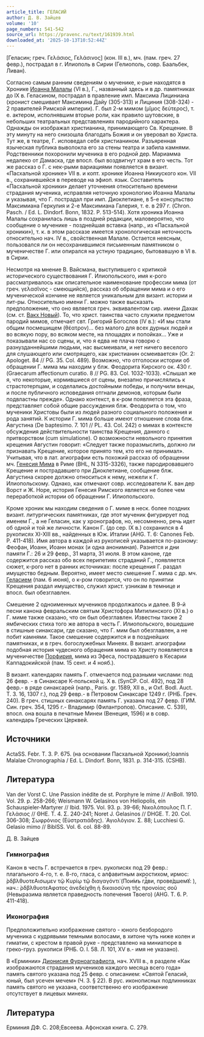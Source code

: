 ```yaml
---
article_title: ГЕЛАСИЙ
author: Д. В. Зайцев
volume: '10'
page_numbers: 541-542
source_url: https://pravenc.ru/text/161939.html
downloaded_at: '2025-10-13T10:52:44Z'
---
```


[Геласин; греч. Γελάσιος, Γελάσινος] (кон. III в.), мч. (пам. греч. 27 февр.), пострадал в г. Илиополь в Сирии (Гелиополь, совр. Баальбек, Ливан).

Согласно самым ранним сведениям о мученике, к-рые находятся в Хронике [Иоанна Малалы](<https://pravenc.ru/text/ИОАНН МАЛАЛА.html>) (VI в.), Г., названный здесь и в др. памятниках до IX в. Геласином, пострадал в правление имп. Максима Лициниана (хронист смешивает Максимина Дайу (305-313) и Лициния (308-324) - 2 правителей Римской империи). Г. был 2-м мимом (μῖμος δεύτερος), т. е. актером, исполнявшим вторые роли, как правило шутовские, в небольших театральных представлениях пародийного характера. Однажды он изображал христианина, принимающего Св. Крещение. В эту минуту на него снизошла благодать Божия и он уверовал во Христа. Тут же, в театре, Г. исповедал себя христианином. Разъяренная языческая публика выволокла его за стены театра и забила камнями. Родственники похоронили мученика в его родной дер. Мариамма недалеко от Дамаска, где впосл. был воздвигнут храм в его честь. Тот же рассказ о Г. с нек-рыми вариациями появляется в визант. «Пасхальной хронике» VII в. и копт. хронике Иоанна Никиуского кон. VII в., сохранившейся в переводе на эфиоп. язык. Составитель «Пасхальной хроники» делает уточнения относительно времени страдания мученика, исправляя неточную хронологию Иоанна Малалы и указывая, что Г. пострадал при имп. Диоклетиане, в 5-е консульство Максимиана Геркулия и 2-е Максимиана Галерия, т. е. в 297 г. (Chron. Pasch. / Ed. L. Dindorf. Bonn, 1832. P. 513-514). Хотя хроника Иоанна Малалы сохранилась лишь в поздней редакции, маловероятно, что сообщение о мученике - позднейшая вставка (напр., из «Пасхальной хроники»), т. к. в этом рассказе имеется хронологическая неточность относительно нач. IV в., свойственная Малале. Остается неясным, пользовался ли он несохранившимся письменным памятником о мученичестве Г. или опирался на устную традицию, бытовавшую в VI в. в Сирии.

Несмотря на мнение В. Вайсмана, выступившего с критикой исторического существования Г. Илиопольского, имя к-рого рассматривалось как описательное наименование профессии мима (от греч. γελασῖνος - смеющийся), рассказ об обращении мима и о его мученической кончине не является уникальным для визант. истории и лит-ры. Относительно имени Г. можно также высказать предположение, что оно является греч. эквивалентом сир. имени Дахак (см. ст. [Вакх Новый](<https://pravenc.ru/text/Вакх Новый.html>)). То, что христ. таинства часто служили предметом пародий мимов, отмечает свт. Григорий Богослов (IV в.): «И мы стали общим посмешищем (θέατρον)... без малого для всех дурных людей и во всякую пору, во всяком месте, на площадях и попойках... Уже и показывали нас со сцены, и, что я едва не плача говорю с разнузданнейшими людьми, нас высмеивали, и нет ничего веселого для слушающего или смотрящего, как христианин осмеивается» (Or. 2: Apologet. 84 // PG. 35. Col. 489). Возможно, что отголоски истории об обращении Г. мима мы находим у блж. Феодорита Кирского ок. 430 г. (Graecarum affectionum curatio. 8 // PG. 83. Col. 1032-1033). «Слышал же я, что некоторые, кормившиеся от сцены, внезапно причислялись к страстотерпцам, и соделались достойными победы, и получили венцы, и после публичного исповедания отгнали демонов, которым были подвластны прежде». Однако контекст, в к-ром появляется эта фраза, представляет собой общие рассуждения блж. Феодорита о том, что мученики Христовы были из людей разного социального положения и рода занятий. К истории Г. мима больше имеют отношение слова блж. Августина (De baptesimo. 7. 101 // PL. 43. Col. 242) о мимах в контексте обсуждения действительности таинства Крещения, данного с притворством (cum simulatione). О возможности невольного принятия крещения Августин говорит: «Следует также поразмыслить, должно ли признавать Крещение, которое принято тем, кто его не принимал». Учитывая, что в лат. агиографии есть похожий рассказ об обращении мч. [Генесия Мима](<https://pravenc.ru/text/Генесия Мима.html>) в Риме (BHL, N 3315-3326), также пародировавшего Крещение и пострадавшего при Диоклетиане, сообщение блж. Августина скорее должно относиться к нему, нежели к Г. Илиопольскому. Однако, как отмечают совр. исследователи К. ван дер Ворст и Ж. Норе, история Генесия Римского является не более чем переработкой истории об обращении Г. Илиопольского.

Кроме хроник мы находим сведения о Г. миме в неск. более поздних визант. литургических памятниках, где этот мученик фигурирует под именем Г., а не Геласин, как у хронографов, но, несомненно, речь идет об одной и той же личности. Канон Г. (до сер. IX в.) сохранился в 4 рукописях XI-XIII вв., найденных в Юж. Италии (AHG. T. 6: Canones Feb. Р. 411-418). Имя автора в каждой из рукописей указывается по-разному: Феофан, Иоанн, Иоанн монах (и одна анонимная). Разнятся и дни памяти Г.: 26 и 29 февр., 31 марта, 31 июля. В этом каноне, где содержится рассказ обо всех перипетиях страданий Г., появляется сюжет, к-рого нет в ранних источниках: после крещения Г. раздал имущество бедным. Вероятно, имеет место смешение Г. мима с др. мч. [Геласием](https://pravenc.ru/text/Геласием.html) (пам. 6 июня), о к-ром говорится, что он по принятии Крещения раздал имущество, служил христ. узникам в темнице и впосл. был обезглавлен.

Смешение 2 одноименных мучеников продолжалось и далее. В 9-й песни канона февральским святым Христофора Митилинского (XI в.) о Г. миме также сказано, что он был обезглавлен. Известны также 2 ямбических стиха того же автора в честь Г. Илиопольского, вошедшие в стишные синаксари, где сказано, что Г. мим был обезглавлен, а не побит камнями. Такое смешение содержится и в позднейших памятниках, и в греч. богослужебных Минеях. В визант. агиографии подобная история чудесного обращения мима ко Христу появляется в мученичестве [Порфирия](https://pravenc.ru/text/Порфирий.html), мима из Эфеса, пострадавшего в Кесарии Каппадокийской (пам. 15 сент. и 4 нояб.).

В визант. календарях память Г. отмечается под разными числами: под 26 февр. - в Синаксаре К-польской ц. Х в. (SynCP. Col. 492), под 28 февр.- в ряде синаксарей (напр., Paris. gr. 1589, XII в., и Oxf. Bodl. Auct. T. 3. 16, 1307 г.), под 29 февр.- в Петровом Синаксаре 1249 г. (РНБ. Греч. 240). В греч. стишных синаксарях память Г. указана под 27 февр. (ГИМ. Син. греч. 354, 1295 г.- Владимир (Филантропов). Описание. С. 539), впосл. она вошла в печатные Минеи (Венеция, 1596) и в совр. календарь Греческих Церквей.

## Источники

ActaSS. Febr. T. 3. Р. 675. (на основании Пасхальной Хроники);Ioannis Malalae Сhronographia / Ed. L. Dindorf. Bonn, 1831. p. 314-315. (CSHB).

## Литература

Van der Vorst C. Une Passion inédite de st. Porphyre le mime // AnBoll. 1910. Vol. 29. p. 258-266; Weismann W. Gelasinos von Heliopolis, ein Schauspieler-Martyrer // Ibid. 1975. Vol. 93. p. 39-66; Νικολόπουλος Π. Γ. Γελάσιος // ΘΗΕ. Τ. 4. Σ. 240-241; Noret J. Gelasinos // DHGE. T. 20. Col. 306-308; Σωφρόνιος (Εὐστρατιάδης). ῾Αγιολόγιον. Σ. 88; Lucchiesi G. Gelasio mimo // BiblSS. Vol. 6. col. 88-89.

Д. В. Зайцев 

### Гимнография

Канон в честь Г. встречается в греч. рукописях под 29 февр.: плагального 4-го, т. е. 8-го, гласа, с алфавитным акростихом, ирмос: ̀ρδβλθυοτεΑισωμεν τῷ Κυρίῳ τῷ διαγαγόντι̇ (<span class="cu">Пои́мъ</span> <span class="cu">гдⷭ҇ви,</span> <span class="cu">прове́дшемꙋ:</span> ), нач.: ̀ρδβλθυοτεΑφατος ἀνεδείχθη ἡ δικαιοσύνη τῆς προνοίας σοῦ (Невыразима является праведность попечения Твоего) (AHG. T. 6. P. 411-418).

### Иконография

Предположительно изображение святого - юного безбородого мученика с кудрявыми темными волосами, в хитоне чуть ниже колен и гиматии, с крестом в правой руке - представлено на миниатюре в греко-груз. рукописи (РНБ. O. I. 58. Л. 101, XV в.- имя не указано).

В «Ерминии» [Дионисия Фурноаграфиота](<https://pravenc.ru/text/ДИОНИСИЙ ФУРНОАГРАФИОТ.html>), нач. XVIII в., в разделе «Как изображаются страдания мучеников каждого месяца всего года» память святого указана под 25 февр. с описанием: «Святой Геласий, юный, был усечен мечем» (Ч. 3. § 22). В рус. иконописных подлинниках память святого не указана, соответственно его изображение отсутствует в лицевых минеях.

## Литература

Ерминия ДФ. С. 208;Евсеева. Афонская книга. С. 279.
